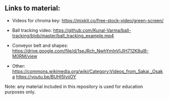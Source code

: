 
## Links to material:

- Videos for chroma key:
https://mixkit.co/free-stock-video/green-screen/

- Ball tracking video:
https://github.com/Kunal-Varma/ball-tracking/blob/master/ball_tracking_example.mp4

- Conveyor belt and shapes:
https://drive.google.com/file/d/1seJRch_NwhYmInVIJIH712K8ul8-M0RM/view

- Other:
https://commons.wikimedia.org/wiki/Category:Videos_from_Sakai,_Osaka
https://youtu.be/BUHI5IyjiOY


Note: any material included in this repository is used for education purposes only.
